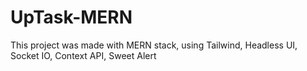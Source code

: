 # UpTask-MERN
This project was made with MERN stack, using Tailwind, Headless UI, Socket IO, Context API, Sweet Alert

